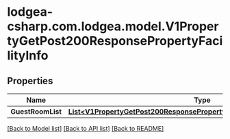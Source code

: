 
# lodgea-csharp.com.lodgea.model.V1PropertyGetPost200ResponsePropertyFacilityInfo

## Properties

Name | Type | Description | Notes
------------ | ------------- | ------------- | -------------
**GuestRoomList** | [**List&lt;V1PropertyGetPost200ResponsePropertyFacilityInfoGuestRoomListInner&gt;**](V1PropertyGetPost200ResponsePropertyFacilityInfoGuestRoomListInner.md) |  | [optional] 

[[Back to Model list]](../README.md#documentation-for-models)
[[Back to API list]](../README.md#documentation-for-api-endpoints)
[[Back to README]](../README.md)


